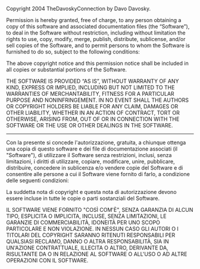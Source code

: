 Copyright 2004 TheDavoskyConnection by Davo Davosky.

Permission is hereby granted, free of charge, to any person obtaining a copy of this software and associated documentation files (the “Software”), to deal in the Software without restriction, including without limitation the rights to use, copy, modify, merge, publish, distribute, sublicense, and/or sell copies of the Software, and to permit persons to whom the Software is furnished to do so, subject to the following conditions:

The above copyright notice and this permission notice shall be included in all copies or substantial portions of the Software.

THE SOFTWARE IS PROVIDED “AS IS”, WITHOUT WARRANTY OF ANY KIND, EXPRESS OR IMPLIED, INCLUDING BUT NOT LIMITED TO THE WARRANTIES OF MERCHANTABILITY, FITNESS FOR A PARTICULAR PURPOSE AND NONINFRINGEMENT. IN NO EVENT SHALL THE AUTHORS OR COPYRIGHT HOLDERS BE LIABLE FOR ANY CLAIM, DAMAGES OR OTHER LIABILITY, WHETHER IN AN ACTION OF CONTRACT, TORT OR OTHERWISE, ARISING FROM, OUT OF OR IN CONNECTION WITH THE SOFTWARE OR THE USE OR OTHER DEALINGS IN THE SOFTWARE.

---

Con la presente si concede l'autorizzazione, gratuita, a chiunque ottenga una copia di questo software e dei file di documentazione associati (il "Software"), di utilizzare il Software senza restrizioni, inclusi, senza limitazioni, i diritti di utilizzare, copiare, modificare, unire, pubblicare, distribuire, concedere in sublicenza e/o vendere copie del Software e di consentire alle persone a cui il Software viene fornito di farlo, a condizione delle seguenti condizioni:

La suddetta nota di copyright e questa nota di autorizzazione devono essere incluse in tutte le copie o parti sostanziali del Software.

IL SOFTWARE VIENE FORNITO "COSÌ COM'È", SENZA GARANZIA DI ALCUN TIPO, ESPLICITA O IMPLICITA, INCLUSE, SENZA LIMITAZIONI, LE GARANZIE DI COMMERCIABILITÀ, IDONEITÀ PER UNO SCOPO PARTICOLARE E NON VIOLAZIONE. IN NESSUN CASO GLI AUTORI O I TITOLARI DEL COPYRIGHT SARANNO RITENUTI RESPONSABILI PER QUALSIASI RECLAMO, DANNO O ALTRA RESPONSABILITÀ, SIA IN UN'AZIONE CONTRATTUALE, ILLECITA O ALTRO, DERIVANTE DA, RISULTANTE DA O IN RELAZIONE AL SOFTWARE O ALL'USO O AD ALTRE OPERAZIONI CON IL SOFTWARE.
